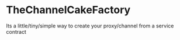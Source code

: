 # TheChannelCakeFactory
Its a little/tiny/simple way to create your proxy/channel from a service contract 
